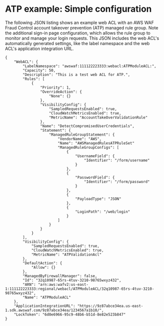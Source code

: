 # ATP example: Simple configuration<a name="waf-atp-control-example-basic"></a>

The following JSON listing shows an example web ACL with an AWS WAF Fraud Control account takeover prevention \(ATP\) managed rule group\. Note the additional sign\-in page configuration, which allows the rule group to monitor and manage your login requests\. This JSON includes the web ACL's automatically generated settings, like the label namespace and the web ACL's application integration URL\.

```
{
    "WebACL": {
        "LabelNamespace": "awswaf:111122223333:webacl:ATPModuleACL:",
        "Capacity": 50,
        "Description": "This is a test web ACL for ATP.",
        "Rules": [
            {
                "Priority": 1,
                "OverrideAction": {
                    "None": {}
                },
                "VisibilityConfig": {
                    "SampledRequestsEnabled": true,
                    "CloudWatchMetricsEnabled": true,
                    "MetricName": "AccountTakeOverValidationRule"
                },
                "Name": "DetectCompromisedUserCredentials",
                "Statement": {
                    "ManagedRuleGroupStatement": {
                        "VendorName": "AWS",
                        "Name": "AWSManagedRulesATPRuleSet"
                        "ManagedRuleGroupConfigs": [
                            {
                                "UsernameField": {
                                    "Identifier": "/form/username"
                                }
                            },
                            {
                                "PasswordField": {
                                    "Identifier": "/form/password"
                                }
                            },
                            {
                                "PayloadType": "JSON"
                            },
                            {
                                "LoginPath": "/web/login"
                            }
                        ]
                    }
                }
            }
        ],
        "VisibilityConfig": {
            "SampledRequestsEnabled": true,
            "CloudWatchMetricsEnabled": true,
            "MetricName": "ATPValidationAcl"
        },
        "DefaultAction": {
            "Allow": {}
        },
        "ManagedByFirewallManager": false,
        "Id": "32q10987-65rs-4tuv-3210-98765wxyz432",
        "ARN": "arn:aws:wafv2:us-east-1:111122223333:regional/webacl/ATPModuleACL/32q10987-65rs-4tuv-3210-98765wxyz432",
        "Name": "ATPModuleACL"
    },
    "ApplicationIntegrationURL": "https://9z87abce34ea.us-east-1.sdk.awswaf.com/9z87abce34ea/1234567a1b10/",
    "LockToken": "6d0e6966-95c9-48b6-b51d-8e82e523b847"
}
```